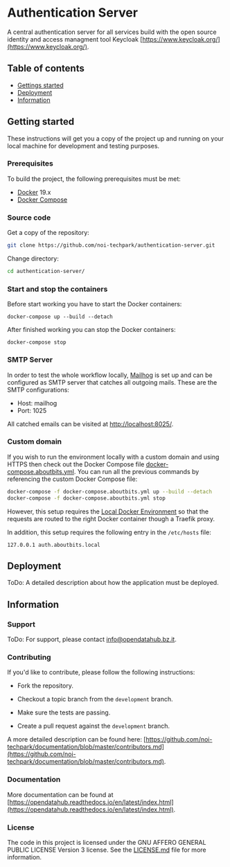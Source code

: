# Authentication Server

A central authentication server for all services build with the open source identity and access managment tool Keycloak [https://www.keycloak.org/](https://www.keycloak.org/).

## Table of contents

- [Gettings started](#getting-started)
- [Deployment](#deployment)
- [Information](#information)

## Getting started

These instructions will get you a copy of the project up and running
on your local machine for development and testing purposes.

### Prerequisites

To build the project, the following prerequisites must be met:

- [Docker](https://www.docker.com/) 19.x
- [Docker Compose](https://docs.docker.com/compose/)

### Source code

Get a copy of the repository:

```bash
git clone https://github.com/noi-techpark/authentication-server.git
```

Change directory:

```bash
cd authentication-server/
```

### Start and stop the containers

Before start working you have to start the Docker containers:

```
docker-compose up --build --detach
```

After finished working you can stop the Docker containers:

```
docker-compose stop
```

### SMTP Server

In order to test the whole workflow locally, [Mailhog](https://github.com/mailhog/MailHog) is set up and can be configured as SMTP server that catches all outgoing mails. These are the SMTP configurations:

- Host: mailhog
- Port: 1025

All catched emails can be visited at [http://localhost:8025/](http://localhost:8025/).

### Custom domain

If you wish to run the environment locally with a custom domain and using HTTPS then check out the Docker Compose file [docker-compose.aboutbits.yml](docker-compose.aboutbits.yml). You can run all the previous commands by referencing the custom Docker Compose file:

```bash
docker-compose -f docker-compose.aboutbits.yml up --build --detach
docker-compose -f docker-compose.aboutbits.yml stop
```

However, this setup requires the [Local Docker Environment](https://github.com/aboutbits/local-environment) so that the requests are routed to the right Docker container though a Traefik proxy.

In addition, this setup requires the following entry in the `/etc/hosts` file:

```
127.0.0.1 auth.aboutbits.local
```

## Deployment

ToDo: A detailed description about how the application must be deployed.

## Information

### Support

ToDo: For support, please contact [info@opendatahub.bz.it](mailto:info@opendatahub.bz.it).

### Contributing

If you'd like to contribute, please follow the following instructions:

- Fork the repository.

- Checkout a topic branch from the `development` branch.

- Make sure the tests are passing.

- Create a pull request against the `development` branch.

A more detailed description can be found here: [https://github.com/noi-techpark/documentation/blob/master/contributors.md](https://github.com/noi-techpark/documentation/blob/master/contributors.md).

### Documentation

More documentation can be found at [https://opendatahub.readthedocs.io/en/latest/index.html](https://opendatahub.readthedocs.io/en/latest/index.html).

### License

The code in this project is licensed under the GNU AFFERO GENERAL PUBLIC LICENSE Version 3 license. See the [LICENSE.md](LICENSE.md) file for more information.
